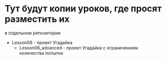 # Тут будут копии уроков, где просят разместить их
 в отдельном репозитории

* Lesson06 - проект Угадайка
    * Lesson06_advanced - проект Угадайка с ограничением количества попыток  